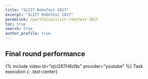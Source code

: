 ```yaml
---
title: "SLIIT Robofest 2017"
excerpt: "SLIIT Robofest 2017"
permalink: /portfolio/sliit-robofest-2017
toc: true
search: true
author_profile: true
---
```


## Final round performance
{% include video id="iqU287H8zNs" provider="youtube" %}
Task execution
{: .text-center}
